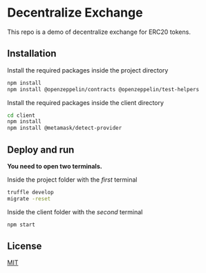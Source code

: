 # Decentralize Exchange

This repo is a demo of decentralize exchange for ERC20 tokens.

## Installation

Install the required packages inside the project directory

```zsh
npm install
npm install @openzeppelin/contracts @openzeppelin/test-helpers 
```

Install the required packages inside the client directory

```bash
cd client
npm install
npm install @metamask/detect-provider
```

## Deploy and run

**You need to open two terminals.**

Inside the project folder with the *first* terminal

```bash
truffle develop
migrate -reset
```

Inside the client folder with the *second* terminal

```bash
npm start
```

## License
[MIT](https://choosealicense.com/licenses/mit/)
